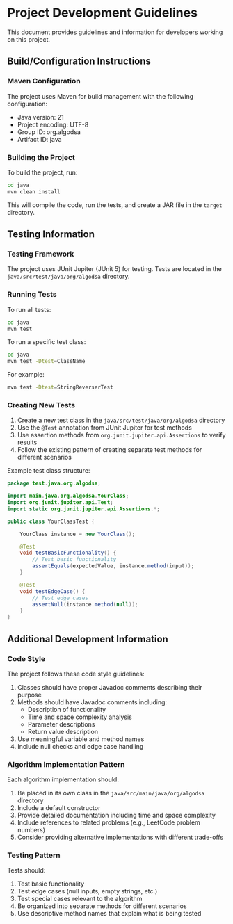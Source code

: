 # Project Development Guidelines

This document provides guidelines and information for developers working on this project.

## Build/Configuration Instructions

### Maven Configuration

The project uses Maven for build management with the following configuration:

- Java version: 21
- Project encoding: UTF-8
- Group ID: org.algodsa
- Artifact ID: java

### Building the Project

To build the project, run:

```bash
cd java
mvn clean install
```

This will compile the code, run the tests, and create a JAR file in the `target` directory.

## Testing Information

### Testing Framework

The project uses JUnit Jupiter (JUnit 5) for testing. Tests are located in the `java/src/test/java/org/algodsa` directory.

### Running Tests

To run all tests:

```bash
cd java
mvn test
```

To run a specific test class:

```bash
cd java
mvn test -Dtest=ClassName
```

For example:

```bash
mvn test -Dtest=StringReverserTest
```

### Creating New Tests

1. Create a new test class in the `java/src/test/java/org/algodsa` directory
2. Use the `@Test` annotation from JUnit Jupiter for test methods
3. Use assertion methods from `org.junit.jupiter.api.Assertions` to verify results
4. Follow the existing pattern of creating separate test methods for different scenarios

Example test class structure:

```java
package test.java.org.algodsa;

import main.java.org.algodsa.YourClass;
import org.junit.jupiter.api.Test;
import static org.junit.jupiter.api.Assertions.*;

public class YourClassTest {

    YourClass instance = new YourClass();

    @Test
    void testBasicFunctionality() {
        // Test basic functionality
        assertEquals(expectedValue, instance.method(input));
    }

    @Test
    void testEdgeCase() {
        // Test edge cases
        assertNull(instance.method(null));
    }
}
```

## Additional Development Information

### Code Style

The project follows these code style guidelines:

1. Classes should have proper Javadoc comments describing their purpose
2. Methods should have Javadoc comments including:
   - Description of functionality
   - Time and space complexity analysis
   - Parameter descriptions
   - Return value description
3. Use meaningful variable and method names
4. Include null checks and edge case handling

### Algorithm Implementation Pattern

Each algorithm implementation should:

1. Be placed in its own class in the `java/src/main/java/org/algodsa` directory
2. Include a default constructor
3. Provide detailed documentation including time and space complexity
4. Include references to related problems (e.g., LeetCode problem numbers)
5. Consider providing alternative implementations with different trade-offs

### Testing Pattern

Tests should:

1. Test basic functionality
2. Test edge cases (null inputs, empty strings, etc.)
3. Test special cases relevant to the algorithm
4. Be organized into separate methods for different scenarios
5. Use descriptive method names that explain what is being tested